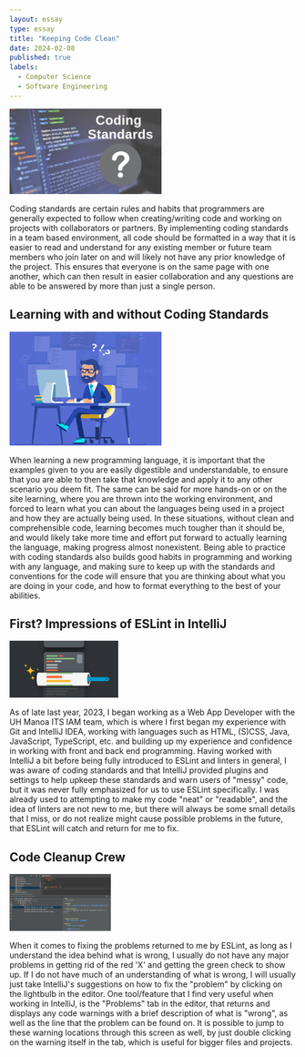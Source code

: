 ```yaml
---
layout: essay
type: essay
title: "Keeping Code Clean"
date: 2024-02-08
published: true
labels:
  - Computer Science
  - Software Engineering
---
```


<img height="150px" class="img-thumbnail" src="../img/code-standards/Coding-Standards.jpg">

Coding standards are certain rules and habits that programmers are generally expected to follow when creating/writing code and working on projects with collaborators or partners. By implementing coding standards in a team based environment, all code should be formatted in a way that it is easier to read and understand for any existing member or future team members who join later on and will likely not have any prior knowledge of the project. This ensures that everyone is on the same page with one another, which can then result in easier collaboration and any questions are able to be answered by more than just a single person.

## Learning with and without Coding Standards

<img height="200px" class="img-thumbnail" src="../img/code-standards/coding-confusion.png">

When learning a new programming language, it is important that the examples given to you are easily digestible and understandable, to ensure that you are able to then take that knowledge and apply it to any other scenario you deem fit. The same can be said for more hands-on or on the site learning, where you are thrown into the working environment, and forced to learn what you can about the languages being used in a project and how they are actually being used. In these situations, without clean and comprehensible code, learning becomes much tougher than it should be, and would likely take more time and effort put forward to actually learning the language, making progress almost nonexistent. Being able to practice with coding standards also builds good habits in programming and working with any language, and making sure to keep up with the standards and conventions for the code will ensure that you are thinking about what you are doing in your code, and how to format everything to the best of your abilities.

## First? Impressions of ESLint in IntelliJ

<img height="100px" class="img-thumbnail" src="../img/code-standards/linters.png">

As of late last year, 2023, I began working as a Web App Developer with the UH Manoa ITS IAM team, which is where I first began my experience with Git and IntelliJ IDEA, working with languages such as HTML, (S)CSS, Java, JavaScript, TypeScript, etc. and building up my experience and confidence in working with front and back end programming. Having worked with IntelliJ a bit before being fully introduced to ESLint and linters in general, I was aware of coding standards and that IntelliJ provided plugins and settings to help upkeep these standards and warn users of "messy" code, but it was never fully emphasized for us to use ESLint specifically. I was already used to attempting to make my code "neat" or "readable", and the idea of linters are not new to me, but there will always be some small details that I miss, or do not realize might cause possible problems in the future, that ESLint will catch and return for me to fix.

## Code Cleanup Crew

<img height="100px" class="img-thumbnail" src="../img/code-standards/eslint-problems.png">

When it comes to fixing the problems returned to me by ESLint, as long as I understand the idea behind what is wrong, I usually do not have any major problems in getting rid of the red 'X' and getting the green check to show up. If I do not have much of an understanding of what is wrong, I will usually just take IntelliJ's suggestions on how to fix the "problem" by clicking on the lightbulb in the editor. One tool/feature that I find very useful when working in IntelliJ, is the "Problems" tab in the editor, that returns and displays any code warnings with a brief description of what is "wrong", as well as the line that the problem can be found on. It is possible to jump to these warning locations through this screen as well, by just double clicking on the warning itself in the tab, which is useful for bigger files and projects.
